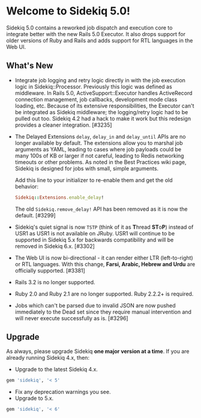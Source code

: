 # Welcome to Sidekiq 5.0!

Sidekiq 5.0 contains a reworked job dispatch and execution core to integrate
better with the new Rails 5.0 Executor.  It also drops support for older
versions of Ruby and Rails and adds support for RTL languages in the Web UI.

## What's New

* Integrate job logging and retry logic directly in with the job
  execution logic in Sidekiq::Processor.  Previously this logic was
  defined as middleware.  In Rails 5.0, ActiveSupport::Executor handles ActiveRecord
  connection management, job callbacks, development mode class loading,
  etc.  Because of its extensive responsibilities, the Executor can't be
  integrated as Sidekiq middleware; the logging/retry logic had to be pulled out
  too.  Sidekiq 4.2 had a hack to make it work but this redesign provides
  a cleaner integration. [#3235]
* The Delayed Extensions `delay`, `delay_in` and `delay_until` APIs are
  no longer available by default.  The extensions allow you to marshal
  job arguments as YAML, leading to cases where job payloads could be many
  100s of KB or larger if not careful, leading to Redis networking
  timeouts or other problems.  As noted in the Best Practices wiki page,
  Sidekiq is designed for jobs with small, simple arguments.

  Add this line to your initializer to re-enable them and get the old behavior:
  ```ruby
  Sidekiq::Extensions.enable_delay!
  ```
  The old `Sidekiq.remove_delay!` API has been removed as it is now the default. [#3299]
* Sidekiq's quiet signal is now `TSTP` (think of it as **T**hread
  **ST**o**P**) instead of USR1 as USR1 is not available on JRuby.
  USR1 will continue to be supported in Sidekiq 5.x for backwards
  compatibility and will be removed in Sidekiq 6.x. [#3302]
* The Web UI is now bi-directional - it can render either LTR
  (left-to-right) or RTL languages. With this change, **Farsi, Arabic,
  Hebrew and Urdu** are officially supported. [#3381]
* Rails 3.2 is no longer supported.
* Ruby 2.0 and Ruby 2.1 are no longer supported. Ruby 2.2.2+ is required.
* Jobs which can't be parsed due to invalid JSON are now pushed
  immediately to the Dead set since they require manual intervention and
  will never execute successfully as is. [#3296]

## Upgrade

As always, please upgrade Sidekiq **one major version at a time**.
If you are already running Sidekiq 4.x, then:

* Upgrade to the latest Sidekiq 4.x.
```ruby
gem 'sidekiq', '< 5'
```
* Fix any deprecation warnings you see.
* Upgrade to 5.x.
```ruby
gem 'sidekiq', '< 6'
```

